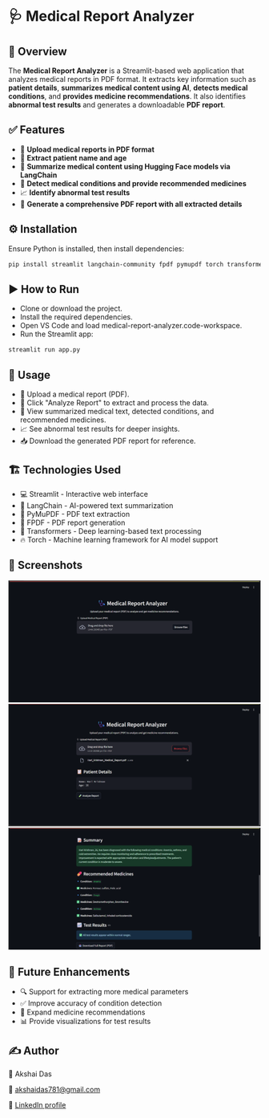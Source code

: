 # 🩺 Medical Report Analyzer

## 🚀 Overview
The **Medical Report Analyzer** is a Streamlit-based web application that analyzes medical reports in PDF format. It extracts key information such as **patient details**, **summarizes medical content using AI**, **detects medical conditions**, and **provides medicine recommendations**. It also identifies **abnormal test results** and generates a downloadable **PDF report**.

## ✅ Features
- 📎 **Upload medical reports in PDF format**  
- 👤 **Extract patient name and age**  
- 📝 **Summarize medical content using Hugging Face models via LangChain**  
- 💊 **Detect medical conditions and provide recommended medicines**  
- 📈 **Identify abnormal test results**  
- 📄 **Generate a comprehensive PDF report with all extracted details**  

## ⚙️ Installation
Ensure Python is installed, then install dependencies:

```bash
pip install streamlit langchain-community fpdf pymupdf torch transformers
```
## ▶️ How to Run
- Clone or download the project.
- Install the required dependencies.
- Open VS Code and load medical-report-analyzer.code-workspace.
- Run the Streamlit app:
```bash
streamlit run app.py
```
## 📌 Usage
- 📎 Upload a medical report (PDF).
- 🚀 Click "Analyze Report" to extract and process the data.
- 📝 View summarized medical text, detected conditions, and recommended medicines.
- 📈 See abnormal test results for deeper insights.
- 📥 Download the generated PDF report for reference.

## 🏗️ Technologies Used
- 💻 Streamlit - Interactive web interface
- 🧠 LangChain - AI-powered text summarization
- 📑 PyMuPDF - PDF text extraction
- 📄 FPDF - PDF report generation
- 🤖 Transformers - Deep learning-based text processing
- 🔥 Torch - Machine learning framework for AI model support

## 📸 Screenshots

![Screenshot 1](images/Screenshot1.png)
![screenshot 2](images/Screenshot2.png)
![screenshot 3](images/Screenshot3.png)


## 🔮 Future Enhancements
- 🔍 Support for extracting more medical parameters
- ✅ Improve accuracy of condition detection
- 🏥 Expand medicine recommendations
- 📊 Provide visualizations for test results

## ✍️ Author
👤 Akshai Das

📧 akshaidas781@gmail.com

🔗 [LinkedIn profile](https://www.linkedin.com/in/akshai-das-815668273/?originalSubdomain=in)




